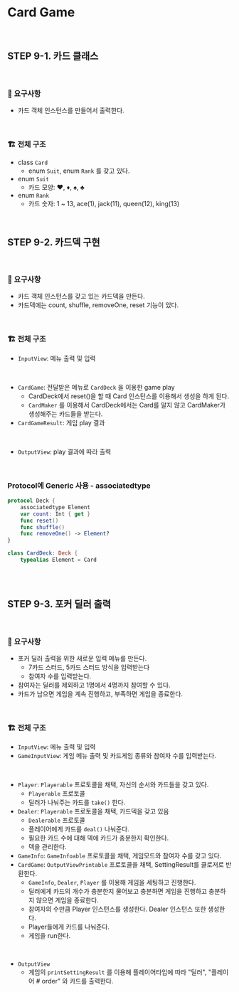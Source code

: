 # Card Game

<br/>

## STEP 9-1. 카드 클래스

<br/>

### 📝 요구사항

- 카드 객체 인스턴스를 만들어서 출력한다.

<br/>

### 🏗 전체 구조

- class `Card`
  - enum `Suit`, enum `Rank` 를 갖고 있다.
- enum `Suit`
  - 카드 모양: ❤️, ♦️, ♠️, ♣️
- enum `Rank`
  - 카드 숫자: 1 ~ 13, ace(1), jack(11), queen(12), king(13)

<br/>

## STEP 9-2. 카드덱 구현

<br>

### 📝 요구사항

- 카드 객체 인스턴스를 갖고 있는 카드덱을 만든다.
- 카드덱에는 count, shuffle, removeOne, reset 기능이 있다.

<br/>

### 🏗 전체 구조

-  `InputView`: 메뉴 출력 및 입력

<br>

- `CardGame`: 전달받은 메뉴로 `CardDeck` 을 이용한 game play
  - CardDeck에서 reset()을 할 때 Card 인스턴스를 이용해서 생성을 하게 된다.
  - `CardMaker` 를 이용해서 CardDeck에서는 Card를 알지 않고 CardMaker가 생성해주는 카드들을 받는다.
- `CardGameResult`: 게임 play 결과

<br>

- `OutputView`: play 결과에 따라 출력

<br/>



### Protocol에 Generic 사용 - associatedtype

```swift
protocol Deck {
    associatedtype Element
    var count: Int { get }
    func reset()
    func shuffle()
    func removeOne() -> Element?
}

class CardDeck: Deck {
    typealias Element = Card
    
```

<br>

## STEP 9-3. 포커 딜러 출력

<br>

### 📝 요구사항

- 포커 딜러 출력을 위한 새로운 입력 메뉴를 만든다. 
  - 7카드 스터드, 5카드 스터드 방식을 입력받는다
  - 참여자 수를 입력받는다.
- 참여자는 딜러를 제외하고 1명에서 4명까지 참여할 수 있다.
- 카드가 남으면 게임을 계속 진행하고,  부족하면 게임을 종료한다.

<br/>

### 🏗 전체 구조

-  `InputView`: 메뉴 출력 및 입력
- `GameInputView`: 게임 메뉴 출력 및 카드게임 종류와 참여자 수를 입력받는다.

<br>

- `Player`: `Playerable` 프로토콜을 채택, 자신의 순서와 카드들을 갖고 있다.
  - `Playerable` 프로토콜
  - 딜러가 나눠주는 카드를 `take()` 한다.
- `Dealer`: `Playerable` 프로토콜을 채택, 카드덱을 갖고 있음
  - `Dealerable` 프로토콜
  -  플레이어에게 카드를 `deal()` 나눠준다.
  - 필요한 카드 수에 대해 덱에 카드가 충분한지 확인한다.
  - 덱을 관리한다.
- `GameInfo`: `GameInfoable` 프로토콜을 채택, 게임모드와 참여자 수를 갖고 있다.
- `CardGame`: `OutputViewPrintable` 프로토콜을 채택, SettingResult를 클로저로 반환한다.
  -  `GameInfo`, `Dealer`, `Player` 를 이용해 게임을 세팅하고 진행한다.
  - 딜러에게 카드의 개수가 충분한지 물어보고 충분하면 게임을 진행하고 충분하지 않으면 게임을 종료한다.
  - 참여자의 수만큼 Player 인스턴스를 생성한다. Dealer 인스턴스 또한 생성한다.
  - Player들에게 카드를 나눠준다. 
  - 게임을 run한다.

<br>

- `OutputView`
  - 게임의 `printSettingResult` 를 이용해 플레이어타입에 따라 "딜러", "플레이어 # order" 와 카드를 출력한다.

<br>

